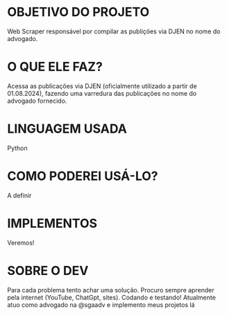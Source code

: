 # OBJETIVO DO PROJETO
Web Scraper responsável por compilar as publições via DJEN no nome do advogado.

# O QUE ELE FAZ?

Acessa as publicações via DJEN (oficialmente utilizado a partir de 01.08.2024), fazendo uma varredura das publicações no nome do advogado fornecido.

# LINGUAGEM USADA
Python

# COMO PODEREI USÁ-LO?
A definir

# IMPLEMENTOS
Veremos!

# SOBRE O DEV
Para cada problema tento achar uma solução. Procuro sempre aprender pela internet (YouTube, ChatGpt, sites). Codando e testando!
Atualmente atuo como advogado na @sgaadv e implemento meus projetos lá
